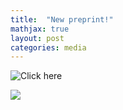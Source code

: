 ```yaml
---
title:  "New preprint!"
mathjax: true
layout: post
categories: media
---
```


![Click here](https://www.biorxiv.org/content/10.1101/2024.05.30.595526v1)

![](https://niklas-mueller.github.io/files/texture_bias_preprint_screenshot.png)
